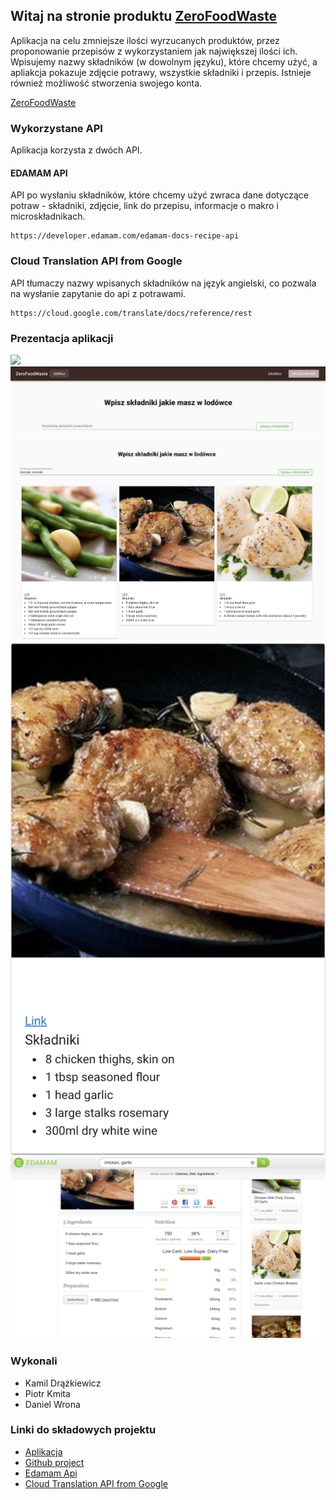 ## Witaj na stronie produktu [ZeroFoodWaste](https://bai-studia.firebaseapp.com/)

Aplikacja na celu zmniejsze ilości wyrzucanych produktów, przez proponowanie przepisów z 
wykorzystaniem jak największej ilości ich. Wpisujemy nazwy składników (w dowolnym języku), które chcemy użyć,
 a apliakcja pokazuje zdjęcie potrawy, wszystkie składniki i przepis. Istnieje również możliwość stworzenia swojego konta.
 
[ZeroFoodWaste](https://bai-studia.firebaseapp.com/)
 

### Wykorzystane API

Aplikacja korzysta z dwóch API.


#### EDAMAM API


API po wysłaniu składników, które chcemy użyć zwraca dane dotyczące potraw - składniki, zdjęcie, link do przepisu, informacje o makro i microskładnikach.

```
https://developer.edamam.com/edamam-docs-recipe-api
```

### Cloud Translation API from Google

API tłumaczy nazwy wpisanych składników na język angielski, co pozwala na wysłanie zapytanie do api z potrawami.

```
https://cloud.google.com/translate/docs/reference/rest
```

### Prezentacja aplikacji


<img src="ghpscreenshots/start-page.png" style="max-width:100%;"/>
<img src="ghpscreenshots/search-page.png" style="max-width:100%;"/>
<img src="ghpscreenshots/search-page-results.png" style="max-width:100%;"/>
<img src="ghpscreenshots/result.png" style="max-width:100%;"/>
<img src="ghpscreenshots/edamam-page.png" style="max-width:100%;"/>


### Wykonali

- Kamil Drążkiewicz
- Piotr Kmita
- Daniel Wrona

### Linki do składowych projektu
- [Aplikacja](https://bai-studia.firebaseapp.com/)
- [Github project](https://github.com/piotrkmita/ZeroFoodWaste)
- [Edamam Api](https://developer.edamam.com/edamam-docs-recipe-api)
- [Cloud Translation API from Google](https://cloud.google.com/translate/docs/reference/rest)
